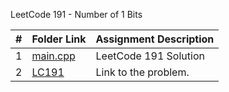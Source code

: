 LeetCode 191 - Number of 1 Bits

|  #  | Folder Link | Assignment Description |
| :-: | ----------- | ---------------------- |
| 1  |   [main.cpp](https://github.com/aelious/4883-Prog-Tech/blob/main/Assignments/A05/LeetCode%20Problems/P191/main.cpp)    |   LeetCode 191 Solution    |
| 2  |  [LC191](https://leetcode.com/problems/number-of-1-bits/)  |  Link to the problem.  |